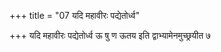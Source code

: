 +++
title = "07 यदि महावीरः पद्येतोर्ध्व"

+++
यदि महावीरः पद्येतोर्ध्व ऊ षु ण ऊतय इति द्वाभ्यामेनमुच्छ्रयीत ७